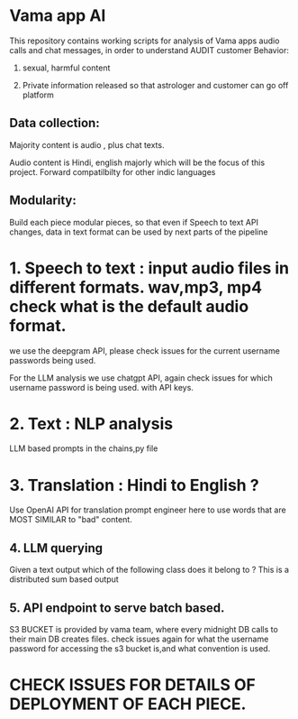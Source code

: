 # Vama app AI

This repository contains working scripts for analysis of Vama apps audio calls and chat messages, in order to understand AUDIT customer Behavior:
1. sexual, harmful content
   
3. Private information released so that astrologer and customer can go off platform


## Data collection:

Majority content is audio , plus chat texts. 

Audio content is Hindi, english majorly which will be the focus of this project. Forward compatilbilty for other indic languages

## Modularity:

Build each piece modular pieces, so that even if Speech to text API changes, data in text format can be used by next parts of the pipeline


# 1. Speech to text  : input audio files in different formats. wav,mp3, mp4 check what is the default audio format.
we use the deepgram API, please check issues for the current username passwords being used.

For the LLM analysis we use chatgpt API, again check issues for which username password is being used. with API keys.


# 2. Text : NLP analysis
LLM based prompts in the chains,py file 

# 3. Translation : Hindi to English ?
Use OpenAI API for translation
prompt engineer here to use words that are MOST SIMILAR to "bad" content.


## 4. LLM querying
Given a text output which of the following class does it belong to ? 
This is a distributed sum based output 


## 5. API endpoint to serve batch based.
S3 BUCKET is provided by vama team, where every midnight DB calls to their main DB creates files.
check issues again for what the username password for accessing the s3 bucket is,and what convention is used.


# CHECK ISSUES FOR DETAILS OF DEPLOYMENT OF EACH PIECE.

